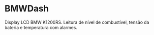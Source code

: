 # BMWDash
Display LCD BMW K1200RS. Leitura de nível de combustível, tensão da bateria e temperatura com alarmes.
